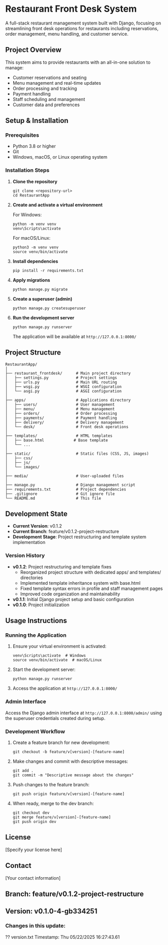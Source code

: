 # Restaurant Front Desk System

A full-stack restaurant management system built with Django, focusing on streamlining front desk operations for restaurants including reservations, order management, menu handling, and customer service.

## Project Overview

This system aims to provide restaurants with an all-in-one solution to manage:
- Customer reservations and seating
- Menu management and real-time updates
- Order processing and tracking
- Payment handling
- Staff scheduling and management
- Customer data and preferences

## Setup & Installation

### Prerequisites
- Python 3.8 or higher
- Git
- Windows, macOS, or Linux operating system

### Installation Steps

1. **Clone the repository**
   ```
   git clone <repository-url>
   cd RestaurantApp
   ```

2. **Create and activate a virtual environment**
   
   For Windows:
   ```
   python -m venv venv
   venv\Scripts\activate
   ```
   
   For macOS/Linux:
   ```
   python3 -m venv venv
   source venv/bin/activate
   ```

3. **Install dependencies**
   ```
   pip install -r requirements.txt
   ```

4. **Apply migrations**
   ```
   python manage.py migrate
   ```

5. **Create a superuser (admin)**
   ```
   python manage.py createsuperuser
   ```

6. **Run the development server**
   ```
   python manage.py runserver
   ```
   
   The application will be available at `http://127.0.0.1:8000/`

## Project Structure

```
RestaurantApp/
│
├── restaurant_frontdesk/      # Main project directory
│   ├── settings.py            # Project settings
│   ├── urls.py                # Main URL routing
│   ├── wsgi.py                # WSGI configuration
│   └── asgi.py                # ASGI configuration
│
├── apps/                      # Applications directory
│   ├── users/                 # User management
│   ├── menu/                  # Menu management
│   ├── orders/                # Order processing
│   ├── payments/              # Payment handling
│   ├── delivery/              # Delivery management
│   └── desk/                  # Front desk operations
│
├── templates/                 # HTML templates
│   ├── base.html             # Base template
│   └── ...
│
├── static/                    # Static files (CSS, JS, images)
│   ├── css/
│   ├── js/
│   └── images/
│
├── media/                     # User-uploaded files
│
├── manage.py                  # Django management script
├── requirements.txt           # Project dependencies
├── .gitignore                 # Git ignore file
└── README.md                  # This file
```

## Development State

- **Current Version**: v0.1.2
- **Current Branch**: feature/v0.1.2-project-restructure
- **Development Stage**: Project restructuring and template system implementation

### Version History

- **v0.1.2**: Project restructuring and template fixes
  - Reorganized project structure with dedicated apps/ and templates/ directories
  - Implemented template inheritance system with base.html
  - Fixed template syntax errors in profile and staff management pages
  - Improved code organization and maintainability
- **v0.1.1**: Initial Django project setup and basic configuration
- **v0.1.0**: Project initialization

## Usage Instructions

### Running the Application

1. Ensure your virtual environment is activated:
   ```
   venv\Scripts\activate  # Windows
   source venv/bin/activate  # macOS/Linux
   ```

2. Start the development server:
   ```
   python manage.py runserver
   ```

3. Access the application at `http://127.0.0.1:8000/`

### Admin Interface

Access the Django admin interface at `http://127.0.0.1:8000/admin/` using the superuser credentials created during setup.

### Development Workflow

1. Create a feature branch for new development:
   ```
   git checkout -b feature/v[version]-[feature-name]
   ```

2. Make changes and commit with descriptive messages:
   ```
   git add .
   git commit -m "Descriptive message about the changes"
   ```

3. Push changes to the feature branch:
   ```
   git push origin feature/v[version]-[feature-name]
   ```

4. When ready, merge to the dev branch:
   ```
   git checkout dev
   git merge feature/v[version]-[feature-name]
   git push origin dev
   ```

## License

[Specify your license here]

## Contact

[Your contact information]

 
## Branch: feature/v0.1.2-project-restructure 
## Version: v0.1.0-4-gb334251 
### Changes in this update: 
?? version.txt 
Timestamp: Thu 05/22/2025 16:27:43.61 
 
